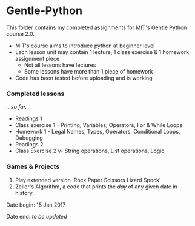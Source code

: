 # Gentle-Python
This folder contains my completed assignments for MIT's Gentle Python course 2.0.

* MIT's course aims to introduce python at beginner level
* Each lesson unit may contain 1 lecture, 1 class exercise & 1 homework assignment piece 
  * Not all lessons have lectures
  * Some lessons have more than 1 piece of homework 
* Code has been tested before uploading and is working

### Completed lessons

*...so far.*

* Readings 1
* Class exercise 1 - Printing, Variables, Operators, For & While Loops
* Homework 1 - Legal Names, Types, Operators, Conditional Loops, Debugging
* Readings 2
* Class Exercise 2 v- String operations, List operations, Logic

### Games & Projects

1. Play extended version 'Rock Paper Scissors Lizard Spock'
2. Zeller's Algorithm, a code that prints the *day* of any given date in history.

Date begin: 15 Jan 2017

Date end: *to be updated* 

